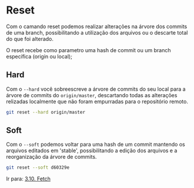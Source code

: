 # Reset

Com o camando reset podemos realizar alterações na árvore dos commits de uma branch, possibilitando a utilização dos arquivos ou o descarte total do que foi alterado.

O reset recebe como parametro uma hash de commit ou um branch específica (origin ou local);

## Hard

Com o `--hard` você sobreescreve a árvore de commits do seu local para a árvore de commits do `origin/master`, descartando todas as alterações relizadas localmente que não foram empurradas para o repositório remoto.

```bash
git reset --hard origin/master
```

## Soft

Com o `--soft` podemos voltar para uma hash de um commit mantendo os arquivos editados em 'stable', possibilitando a edição dos arquivos e a reorganização da árvore de commits.

```bash
git reset --soft d60329e
```

Ir para: [3.10. Fetch](../3-comandos/fetch.md)
